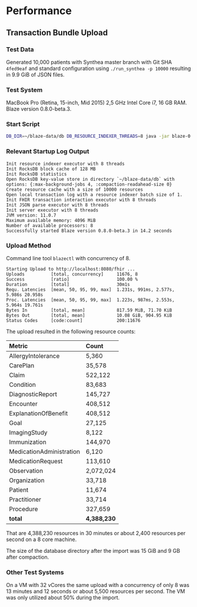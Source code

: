# Performance

## Transaction Bundle Upload

### Test Data

Generated 10,000 patients with Synthea master branch with Git SHA `4fed9eaf` and standard configuration using `./run_synthea -p 10000` resulting in 9.9 GiB of JSON files.

### Test System

MacBook Pro \(Retina, 15-inch, Mid 2015\) 2,5 GHz Intel Core i7, 16 GB RAM. Blaze version 0.8.0-beta.3.

### Start Script

```bash
DB_DIR=~/blaze-data/db DB_RESOURCE_INDEXER_THREADS=8 java -jar blaze-0.8.0-beta.3-standalone.jar -m blaze.core
```

### Relevant Startup Log Output

```text
Init resource indexer executor with 8 threads
Init RocksDB block cache of 128 MB
Init RocksDB statistics
Open RocksDB key-value store in directory `~/blaze-data/db` with options: {:max-background-jobs 4, :compaction-readahead-size 0}
Create resource cache with a size of 10000 resources
Open local transaction log with a resource indexer batch size of 1.
Init FHIR transaction interaction executor with 8 threads
Init JSON parse executor with 8 threads
Init server executor with 8 threads
JVM version: 11.0.7
Maximum available memory: 4096 MiB
Number of available processors: 8
Successfully started Blaze version 0.8.0-beta.3 in 14.2 seconds
```

### Upload Method

Command line tool `blazectl` with concurrency of 8.

```text
Starting Upload to http://localhost:8080/fhir ...
Uploads          [total, concurrency]     11676, 8
Success          [ratio]                  100.00 %
Duration         [total]                  30m1s
Requ. Latencies  [mean, 50, 95, 99, max]  1.231s, 991ms, 2.577s, 5.986s 20.958s
Proc. Latencies  [mean, 50, 95, 99, max]  1.223s, 987ms, 2.553s, 5.964s 19.761s
Bytes In         [total, mean]            817.59 MiB, 71.70 KiB
Bytes Out        [total, mean]            10.08 GiB, 904.95 KiB
Status Codes     [code:count]             200:11676
```

The upload resulted in the following resource counts:

| Metric | Count |
| :--- | :--- |
| AllergyIntolerance | 5,360 |
| CarePlan | 35,578 |
| Claim | 522,122 |
| Condition | 83,683
| DiagnosticReport | 145,727 |
| Encounter | 408,512 |
| ExplanationOfBenefit | 408,512 |
| Goal | 27,125 |
| ImagingStudy | 8,122 |
| Immunization | 144,970 |
| MedicationAdministration | 6,120 |
| MedicationRequest | 113,610 |
| Observation | 2,072,024 |
| Organization | 33,718 |
| Patient | 11,674 |
| Practitioner | 33,714 |
| Procedure | 327,659 |
| **total** | **4,388,230** |

That are 4,388,230 resources in 30 minutes or about 2,400 resources per second on a 8 core machine.

The size of the database directory after the import was 15 GiB and 9 GB after compaction.

### Other Test Systems

On a VM with 32 vCores the same upload with a concurrency of only 8 was 13 minutes and 12 seconds or about 5,500 resources per second. The VM was only utilized about 50% during the import.

